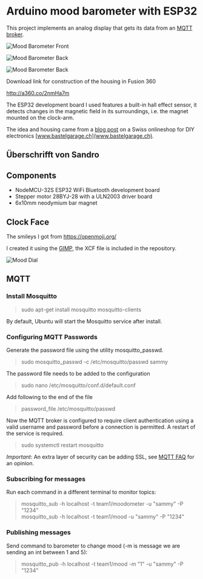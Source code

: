 # Arduino mood barometer with ESP32

This project implements an analog display that gets its data from an [MQTT broker](http://mqtt.org/). 

![Mood Barometer Front](picture-front.jpg)

![Mood Barometer Back](picture-back.jpg)

![Mood Barometer Back](picture-back-cover.jpg)

Download link for construction of the housing in Fusion 360

http://a360.co/2nmHa7m

The ESP32 development board I used features a built-in hall effect sensor, it detects changes in the magnetic field in its surroundings, i.e. the magnet mounted on the clock-arm. 

The idea and housing came from a [blog post](https://www.bastelgarage.ch/index.php?route=extension/d_blog_module/post&post_id=10) on a Swiss onlineshop for DIY electronics [www.bastelgarage.ch](www.bastelgarage.ch). 

## Überschrifft von Sandro

## Components

* NodeMCU-32S ESP32 WiFi Bluetooth development board
* Stepper motor 28BYJ-28 with a ULN2003 driver board
* 6x10mm neodymium bar magnet

## Clock Face

The smileys I got from https://openmoji.org/

I created it using the [GIMP](https://www.gimp.org/), the XCF file is included in the repository.

![Mood Dial](dial.png)

## MQTT

### Install Mosquitto

> sudo apt-get install mosquitto mosquitto-clients

By default, Ubuntu will start the Mosquitto service after install.

### Configuring MQTT Passwords

Generate the password file using the utility mosquitto_passwd.
> sudo mosquitto_passwd -c /etc/mosquitto/passwd sammy

The password file needs to be added to the configuration
> sudo nano /etc/mosquitto/conf.d/default.conf

Add following to the end of the file
> password_file /etc/mosquitto/passwd

Now the MQTT broker is configured to require client authentication using a valid username and password before a connection is permitted. A restart of the service is required.
> sudo systemctl restart mosquitto

_Important_: An extra layer of security can be adding SSL, see [MQTT FAQ](http://mqtt.org/faq) for an opinion.

### Subscribing for messages

Run each command in a different terminal to monitor topics:
> mosquitto_sub -h localhost -t team1/moodometer -u "sammy" -P "1234"  
> mosquitto_sub -h localhost -t team1/mood -u "sammy" -P "1234" 

### Publishing messages

Send command to barometer to change mood (-m is message we are sending an int between 1 and 5):
> mosquitto_pub -h localhost -t team1/mood -m "1" -u "sammy" -P "1234" 






